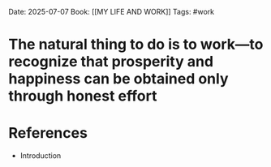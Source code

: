 Date: 2025-07-07
Book: [[MY LIFE AND WORK]]
Tags: #work 
# The natural thing to do is to work—to recognize that prosperity and happiness can be obtained only through honest effort



# References
- Introduction
